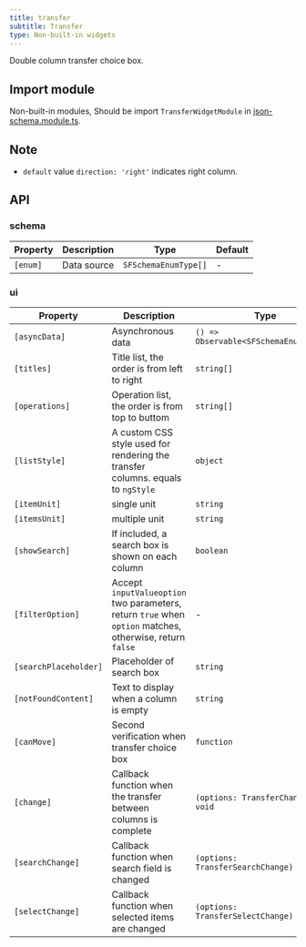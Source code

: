 ```yaml
---
title: transfer
subtitle: Transfer
type: Non-built-in widgets
---
```


Double column transfer choice box.

## Import module

Non-built-in modules, Should be import `TransferWidgetModule` in [json-schema.module.ts](https://github.com/ng-alain/ng-alain/blob/master/src/app/shared/json-schema/json-schema.module.ts#L11).

## Note

- `default` value `direction: 'right'` indicates right column.

## API

### schema

| Property | Description | Type | Default |
|----------|-------------|------|---------|
| `[enum]` | Data source | `SFSchemaEnumType[]` | - |

### ui

| Property | Description | Type | Default |
|----------|-------------|------|---------|
| `[asyncData]` | Asynchronous data | `() => Observable<SFSchemaEnumType[]>` | - |
| `[titles]` | Title list, the order is from left to right | `string[]` | `['', '']` |
| `[operations]` | Operation list, the order is from top to buttom | `string[]` | `['', '']` |
| `[listStyle]` | A custom CSS style used for rendering the transfer columns. equals to `ngStyle` | `object` | - |
| `[itemUnit]` | single unit | `string` | `item` |
| `[itemsUnit]` | multiple unit | `string` | `items` |
| `[showSearch]` | If included, a search box is shown on each column | `boolean` | `false` |
| `[filterOption]` | Accept `inputValueoption` two parameters, return `true` when `option` matches, otherwise, return `false` | - | - |
| `[searchPlaceholder]` | Placeholder of search box | `string` | - |
| `[notFoundContent]` | Text to display when a column is empty | `string` | - |
| `[canMove]` | Second verification when transfer choice box | `function` | - |
| `[change]` | Callback function when the transfer between columns is complete | `(options: TransferChange) => void` | - |
| `[searchChange]` | Callback function when search field is changed | `(options: TransferSearchChange) => void` | - |
| `[selectChange]` | Callback function when selected items are changed | `(options: TransferSelectChange) => void` | - |

